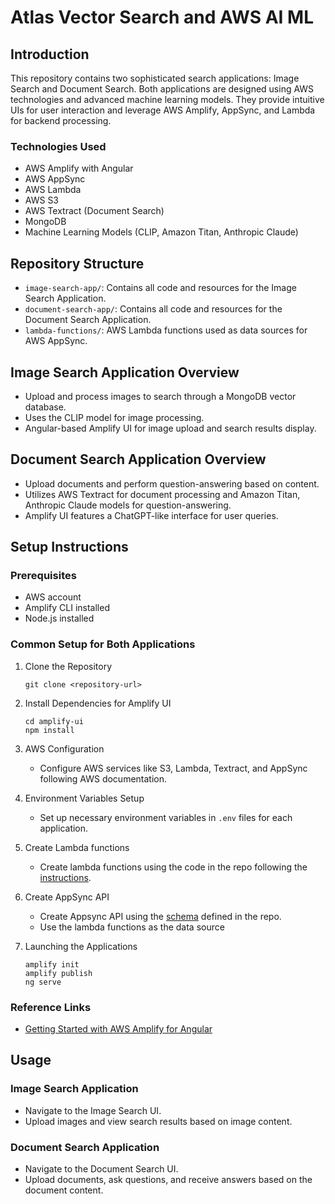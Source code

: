 
# Atlas Vector Search and AWS AI ML

## Introduction
This repository contains two sophisticated search applications: Image Search and Document Search. Both applications are designed using AWS technologies and advanced machine learning models. They provide intuitive UIs for user interaction and leverage AWS Amplify, AppSync, and Lambda for backend processing.

### Technologies Used
- AWS Amplify with Angular
- AWS AppSync
- AWS Lambda
- AWS S3
- AWS Textract (Document Search)
- MongoDB
- Machine Learning Models (CLIP, Amazon Titan, Anthropic Claude)

## Repository Structure
- `image-search-app/`: Contains all code and resources for the Image Search Application.
- `document-search-app/`: Contains all code and resources for the Document Search Application.
- `lambda-functions/`: AWS Lambda functions used as data sources for AWS AppSync.

## Image Search Application Overview
- Upload and process images to search through a MongoDB vector database.
- Uses the  CLIP model for image processing.
- Angular-based Amplify UI for image upload and search results display.

## Document Search Application Overview
- Upload documents and perform question-answering based on content.
- Utilizes AWS Textract for document processing and Amazon Titan, Anthropic Claude models for question-answering.
- Amplify UI features a ChatGPT-like interface for user queries.

## Setup Instructions
### Prerequisites
- AWS account
- Amplify CLI installed
- Node.js installed

### Common Setup for Both Applications
1. Clone the Repository
   ```
   git clone <repository-url>
   ```

2. Install Dependencies for Amplify UI
   ```
   cd amplify-ui
   npm install
   ```

3. AWS Configuration
   - Configure AWS services like S3, Lambda, Textract, and AppSync following AWS documentation.

4. Environment Variables Setup
   - Set up necessary environment variables in `.env` files for each application.

5. Create Lambda functions 
   - Create lambda functions using the code in the repo following the [instructions](https://github.com/mongodb-partners/AppModernization_Amplify_AppSync_with_MongoDB_Atlas_Vector_Search/blob/main/Lambda/README.md).   
   
6. Create AppSync API
   - Create Appsync API using the [schema](https://github.com/mongodb-partners/AppModernization_Amplify_AppSync_with_MongoDB_Atlas_Vector_Search/blob/main/Appsync/documentsearch/README.md) defined in the repo.
   - Use the lambda functions as the data source   

7. Launching the Applications
   ```
   amplify init
   amplify publish
   ng serve
   ```

### Reference Links
- [Getting Started with AWS Amplify for Angular](https://docs.amplify.aws/angular/start/getting-started/introduction/)

## Usage
### Image Search Application
- Navigate to the Image Search UI.
- Upload images and view search results based on image content.

### Document Search Application
- Navigate to the Document Search UI.
- Upload documents, ask questions, and receive answers based on the document content.


